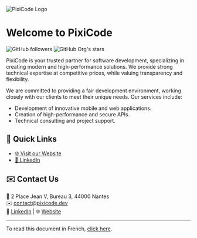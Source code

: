
![PixiCode Logo](pixicode_logo_resized.png)

# Welcome to PixiCode

![GitHub followers](https://img.shields.io/github/followers/pixicode-dev) ![GitHub Org's stars](https://img.shields.io/github/stars/pixicode-dev)

PixiCode is your trusted partner for software development, specializing in creating modern and high-performance solutions. We provide strong technical expertise at competitive prices, while valuing transparency and flexibility.

We are committed to providing a fair development environment, working closely with our clients to meet their unique needs. Our services include:

- Development of innovative mobile and web applications.
- Creation of high-performance and secure APIs.
- Technical consulting and project support.

## 🔗 Quick Links
- [🌐 Visit our Website](https://pixicode.dev)
- [🔗 LinkedIn](https://www.linkedin.com/company/pixicode)

## ✉️ Contact Us
📍 2 Place Jean V, Bureau 3, 44000 Nantes  
✉️ [contact@pixicode.dev](mailto:contact@pixicode.dev)  
🔗 [LinkedIn](https://www.linkedin.com/company/pixicode) | 🌐 [Website](https://pixicode.dev)

---

To read this document in French, [click here](README.md).

